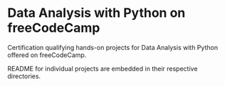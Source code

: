 # Data Analysis with Python on freeCodeCamp
Certification qualifying hands-on projects for Data Analysis with Python offered on freeCodeCamp.

README for individual projects are embedded in their respective directories.
